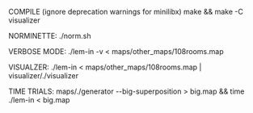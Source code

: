 COMPILE (ignore deprecation warnings for minilibx)
make && make -C visualizer

NORMINETTE:
./norm.sh

VERBOSE MODE:
./lem-in -v < maps/other_maps/108rooms.map

VISUALZER:
./lem-in < maps/other_maps/108rooms.map | visualizer/./visualizer

TIME TRIALS:
maps/./generator --big-superposition > big.map && time ./lem-in < big.map